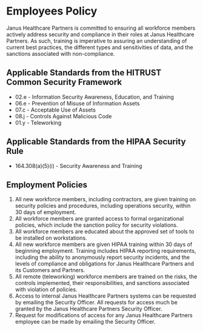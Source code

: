 # Employees Policy

Janus Healthcare Partners is committed to ensuring all workforce members actively address security and compliance in their roles at Janus Healthcare Partners. As such, training is imperative to assuring an understanding of current best practices, the different types and sensitivities of data, and the sanctions associated with non-compliance.

## Applicable Standards from the HITRUST Common Security Framework

* 02.e - Information Security Awareness, Education, and Training
* 06.e - Prevention of Misuse of Information Assets
* 07.c - Acceptable Use of Assets
* 08.j - Controls Against Malicious Code
* 01.y - Teleworking

## Applicable Standards from the HIPAA Security Rule

* 164.308(a)(5)(i) - Security Awareness and Training

## Employment Policies

1. All new workforce members, including contractors, are given training on security policies and procedures, including operations security, within 30 days of employment.
2. All workforce members are granted access to formal organizational policies, which include the sanction policy for security violations.
3. All workforce members are educated about the approved set of tools to be installed on workstations.
4. All new workforce members are given HIPAA training within 30 days of beginning employment. Training includes HIPAA reporting requirements, including the ability to anonymously report security incidents, and the levels of compliance and obligations for Janus Healthcare Partners and its Customers and Partners.
5. All remote (teleworking) workforce members are trained on the risks, the controls implemented, their responsibilities, and sanctions associated with violation of policies.
6. Access to internal Janus Healthcare Partners systems can be requested by emailing the Security Officer. All requests for access much be granted by the Janus Healthcare Partners Security Officer. 
7. Request for modifications of access for any Janus Healthcare Partners employee can be made by emailing the Security Officer.
